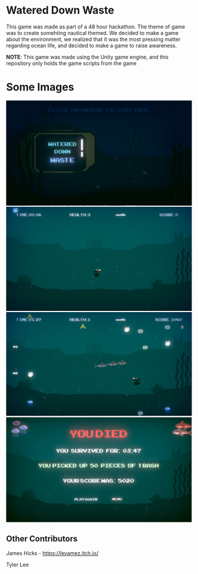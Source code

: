 # Watered Down Waste
This game was made as part of a 48 hour hackathon. The theme of game was to create somehting nautical themed. We decided to make a game about the environment, we realized that it was the most pressing matter regarding ocean life, and decided to make a game to raise awareness.

**NOTE**: This game was made using the Unity game engine, and this repository only holds the game scripts from the game

# Some Images
![Menu Screen](https://github.com/mrsaeto/watereddownwaste/blob/main/images/w1.PNG)
![Gameplay](https://github.com/mrsaeto/watereddownwaste/blob/main/images/w2.PNG)
![Gameplay](https://github.com/mrsaeto/watereddownwaste/blob/main/images/w3.png)
![Death Screen](https://github.com/mrsaeto/watereddownwaste/blob/main/images/w4.PNG)

## Other Contributors
James Hicks - https://leyamez.itch.io/

Tyler Lee
